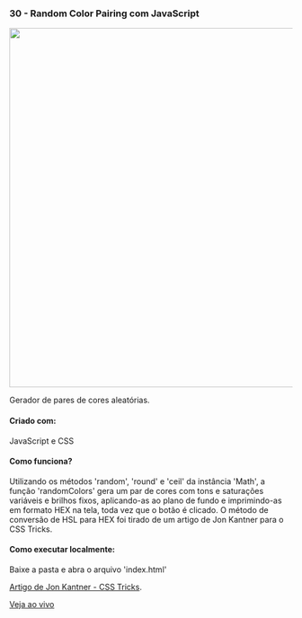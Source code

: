 <h3 align="left">30 - Random Color Pairing com JavaScript</h3>
<img src="https://omagotemum.site/assets/img/portfolio/goodbye31/30/project.png" width="640" />
<p align="left">Gerador de pares de cores aleatórias.</p>

<h4 align="left">Criado com:</h4>
<p align="left">JavaScript e CSS</p>

<h4 align="left">Como funciona?</h4>
<p align="left">Utilizando os métodos 'random', 'round' e 'ceil' da instância 'Math', a função 'randomColors' gera um par de cores com tons e saturações variáveis e brilhos fixos, aplicando-as ao plano de fundo e imprimindo-as em formato HEX na tela, toda vez que o botão é clicado. O método de conversão de HSL para HEX foi tirado de um artigo de Jon Kantner para o CSS Tricks.</p>

<h4 align="left">Como executar localmente:</h4>
<p align="left">Baixe a pasta e abra o arquivo 'index.html'</p>

[Artigo de Jon Kantner - CSS Tricks](https://css-tricks.com/converting-color-spaces-in-javascript/).

[Veja ao vivo](https://random-color-pairing.vercel.app)
